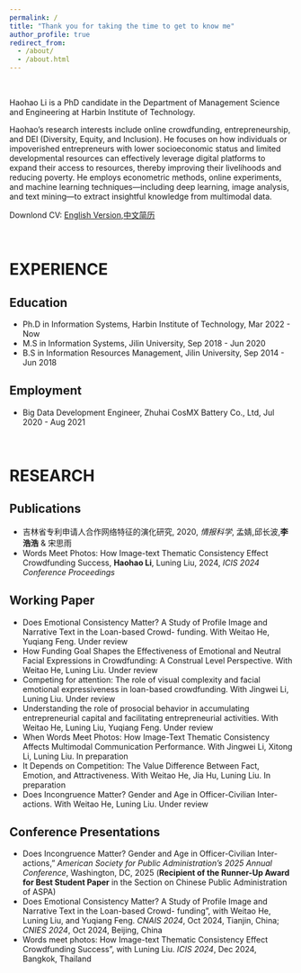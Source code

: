 ```yaml
---
permalink: /
title: "Thank you for taking the time to get to know me"
author_profile: true
redirect_from: 
  - /about/
  - /about.html
---
```


<br> 

Haohao Li is a PhD candidate in the Department of Management Science and Engineering at Harbin Institute of Technology.

Haohao’s research interests include online crowdfunding, entrepreneurship, and DEI (Diversity, Equity, and Inclusion). He focuses on how individuals or impoverished entrepreneurs with lower socioeconomic status and limited developmental resources can effectively leverage digital platforms to expand their access to resources, thereby improving their livelihoods and reducing poverty. He employs econometric methods, online experiments, and machine learning techniques—including deep learning, image analysis, and text mining—to extract insightful knowledge from multimodal data.

Downlond CV: [English Version](https://image-hosting-walton.oss-cn-beijing.aliyuncs.com/file/LHH-en.pdf),[中文简历](https://image-hosting-walton.oss-cn-beijing.aliyuncs.com/file/LHH-cn.pdf)

<br> 

EXPERIENCE
======

Education
------
- Ph.D in Information Systems, Harbin Institute of Technology, Mar 2022 - Now
- M.S in Information Systems, Jilin University, Sep 2018 - Jun 2020
- B.S in Information Resources Management, Jilin University, Sep 2014 - Jun 2018

Employment
------
- Big Data Development Engineer, Zhuhai CosMX Battery Co., Ltd, Jul 2020 - Aug 2021

<br> 

RESEARCH
======

Publications
------
- 吉林省专利申请人合作网络特征的演化研究, 2020, _情报科学_, 孟婧,邱长波,**李浩浩** & 宋思雨
- Words Meet Photos: How Image-text Thematic Consistency Effect Crowdfunding Success, **Haohao Li**, Luning Liu, 2024, _ICIS 2024 Conference Proceedings_

Working Paper
------
- Does Emotional Consistency Matter?  A Study of Profile Image and Narrative Text in the Loan-based Crowd- funding. With Weitao He, Yuqiang Feng. Under review
- How Funding Goal Shapes the Effectiveness of Emotional and Neutral Facial Expressions in Crowdfunding: A Construal Level Perspective. With Weitao He, Luning Liu. Under review
- Competing for attention: The role of visual complexity and facial emotional expressiveness in loan-based crowdfunding. With Jingwei Li, Luning Liu. Under review
- Understanding the role of prosocial behavior in accumulating entrepreneurial capital and facilitating entrepreneurial activities. With Weitao He, Luning Liu, Yuqiang Feng. Under review
- When Words Meet Photos: How Image-Text Thematic Consistency Affects Multimodal Communication Performance. With Jingwei Li, Xitong Li, Luning Liu. In preparation
- It Depends on Competition: The Value Difference Between Fact, Emotion, and Attractiveness. With Weitao He, Jia Hu, Luning Liu. In preparation
- Does Incongruence Matter? Gender and Age in Officer-Civilian Inter-actions. With Weitao He, Luning Liu. Under review

Conference Presentations
------
- Does Incongruence Matter? Gender and Age in Officer-Civilian Inter-actions,” _American Society for Public Administration’s 2025 Annual Conference_, Washington, DC, 2025 (**Recipient of the Runner-Up Award for Best Student Paper** in the Section on Chinese Public Administration of ASPA)
- Does Emotional Consistency Matter? A Study of Profile Image and Narrative Text in the Loan-based Crowd- funding”, with Weitao He, Luning Liu, and Yuqiang Feng. _CNAIS 2024_, Oct 2024, Tianjin, China; _CNIES 2024_, Oct 2024, Beijing, China
- Words meet photos:  How Image-text Thematic Consistency Effect Crowdfunding Success”, with Luning Liu. _ICIS 2024_, Dec 2024, Bangkok, Thailand
